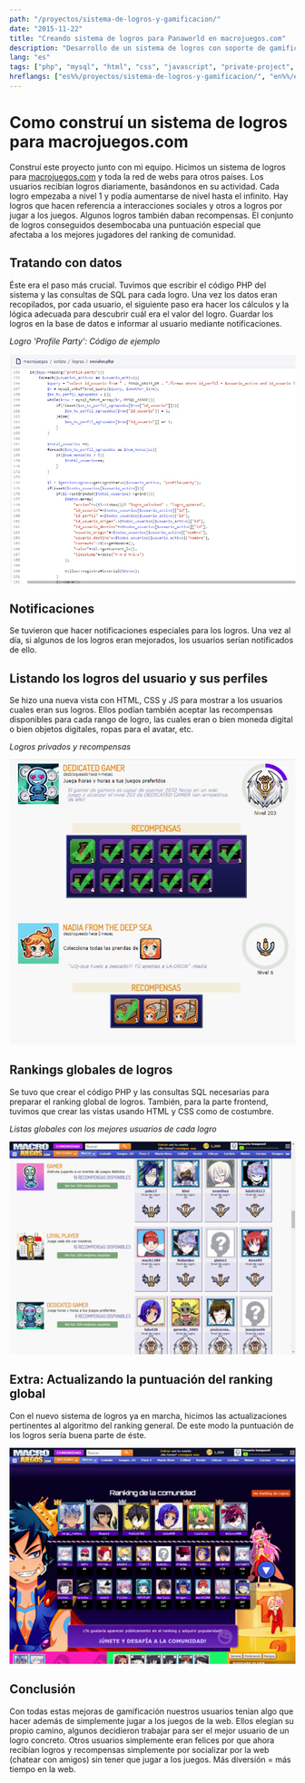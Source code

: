 ```yaml
---
path: "/proyectos/sistema-de-logros-y-gamificacion/"
date: "2015-11-22"
title: "Creando sistema de logros para Panaworld en macrojuegos.com"
description: "Desarrollo de un sistema de logros con soporte de gamificación, rankings globales y otras características sociales."
lang: "es"
tags: ["php", "mysql", "html", "css", "javascript", "private-project", "company:panaworld"]
hreflangs: ["es%%/proyectos/sistema-de-logros-y-gamificacion/", "en%%/en/projects/achievements-system-and-gamification/"]
---
```

# Como construí un sistema de logros para macrojuegos.com

Construí este proyecto junto con mi equipo. Hicimos un sistema de logros para [macrojuegos.com](http://www.macrojuegos.com/) y toda la red de webs para otros países. Los usuarios recibían logros diariamente, basándonos en su actividad. Cada logro empezaba a nivel 1 y podía aumentarse de nivel hasta el infinito. Hay logros que hacen referencia a interacciones sociales y otros a logros por jugar a los juegos. Algunos logros también daban recompensas. El conjunto de logros conseguidos desembocaba una puntuación especial que afectaba a los mejores jugadores del ranking de comunidad.

## Tratando con datos

Éste era el paso más crucial. Tuvimos que escribir el código PHP del sistema y las consultas de SQL para cada logro. Una vez los datos eran recopilados, por cada usuario, el siguiente paso era hacer los cálculos y la lógica adecuada para descubrir cuál era el valor del logro. Guardar los logros en la base de datos e informar al usuario mediante notificaciones.

*Logro 'Profile Party': Código de ejemplo*

![Código de ejemplo para el logro profile party](example-code-profile-party-achievement.jpg)

## Notificaciones

Se tuvieron que hacer notificaciones especiales para los logros. Una vez al día, si algunos de los logros eran mejorados, los usuarios serían notificados de ello.

## Listando los logros del usuario y sus perfiles

Se hizo una nueva vista con HTML, CSS y JS para mostrar a los usuarios cuales eran sus logros. Ellos podían también aceptar las recompensas disponibles para cada rango de logro, las cuales eran o bien moneda digital o bien objetos digitales, ropas para el avatar, etc.

*Logros privados y recompensas*

![Logros privados y recompensas](private-achievements-and-redeem.jpg)

## Rankings globales de logros

Se tuvo que crear el código PHP y las consultas SQL necesarias para preparar el ranking global de logros. También, para la parte frontend, tuvimos que crear las vistas usando HTML y CSS como de costumbre.

*Listas globales con los mejores usuarios de cada logro*

![Lista de logros](achievements-list.jpg)

## Extra: Actualizando la puntuación del ranking global

Con el nuevo sistema de logros ya en marcha, hicimos las actualizaciones pertinentes al algoritmo del ranking general. De este modo la puntuación de los logros sería buena parte de éste.

![Ranking general](top-ranking.jpg)

## Conclusión

Con todas estas mejoras de gamificación nuestros usuarios tenían algo que hacer además de simplemente jugar a los juegos de la web. Ellos elegían su propio camino, algunos decidieron trabajar para ser el mejor usuario de un logro concreto. Otros usuarios simplemente eran felices por que ahora recibían logros y recompensas simplemente por socializar por la web (chatear con amigos) sin tener que jugar a los juegos. Más diversión = más tiempo en la web.

